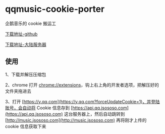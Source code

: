 # qqmusic-cookie-porter
企鹅音乐的 cookie 搬运工

[下载地址-github](https://github.com/jsososo/qqmusic-cookie-porter/releases)

[下载地址-大陆服务器](http://music.jsososo.com/download/qqmusic_cookie_porter_0_1.zip)

## 使用
1、下载并解压压缩包

2、chrome 打开 [chrome://extensions](chrome://extensions)，钩上右上角的开发者选项，把解压好的文件夹拖进去

3、打开 [https://y.qq.com](https://y.qq.com?forceUpdateCookie=1)，并登陆账号，会自动将 Cookie 信息存到
   [https://api.qq.jsososo.com](https://api.qq.jsososo.com) 这台服务器上，然后自动跳转到 [http://music.jsososo.com](http://music.jsososo.com)
   再将刚才上传的 cookie 信息获取下来
